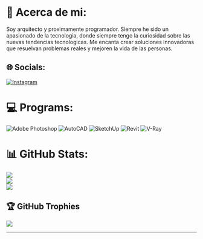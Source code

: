 # 💫 Acerca de mi:
Soy arquitecto y proximamente programador. Siempre he sido un apasionado de la tecnologia, donde siempre tengo la curiosidad sobre las nuevas tendencias tecnologicas. Me encanta crear soluciones innovadoras que resuelvan problemas reales y mejoren la vida de las personas.


## 🌐 Socials:
[![Instagram](https://img.shields.io/badge/Instagram-%23E4405F.svg?logo=Instagram&logoColor=white)](https://instagram.com/Alifares88) 

# 💻 Programs:
![Adobe Photoshop](https://img.shields.io/badge/adobe%20photoshop-%2331A8FF.svg?style=for-the-badge&logo=adobe%20photoshop&logoColor=white)
![AutoCAD](https://img.shields.io/badge/autocad-%23E34F26.svg?style=for-the-badge&logo=autodesk&logoColor=white)
![SketchUp](https://img.shields.io/badge/sketchup-%23ff5533.svg?style=for-the-badge&logo=sketchup&logoColor=white)
![Revit](https://img.shields.io/badge/revit-%23007ACC.svg?style=for-the-badge&logo=autodesk&logoColor=white)
![V-Ray](https://img.shields.io/badge/vray-%23334C59.svg?style=for-the-badge&logo=vray&logoColor=white)

# 📊 GitHub Stats:
![](https://github-readme-stats.vercel.app/api?username=alimilan88&theme=dark&hide_border=false&include_all_commits=false&count_private=false)<br/>
![](https://github-readme-streak-stats.herokuapp.com/?user=alimilan88&theme=dark&hide_border=false)<br/>
![](https://github-readme-stats.vercel.app/api/top-langs/?username=alimilan88&theme=dark&hide_border=false&include_all_commits=false&count_private=false&layout=compact)

## 🏆 GitHub Trophies
![](https://github-profile-trophy.vercel.app/?username=alimilan88&theme=radical&no-frame=false&no-bg=true&margin-w=4)

---

